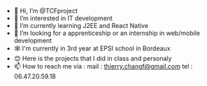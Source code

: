 - 👋 Hi, I’m @TCFproject
- 👀 I’m interested in IT development
- 🌱 I’m currently learning J2EE and React Native
- 💞️ I’m looking for a apprenticeship or an internship in web/mobile development
- 🕸 I'm currently in 3rd year at EPSI school in Bordeaux
- 😊 Here is the projects that I did in class and personaly
- 📫 How to reach me via :
    mail : thierry.changf@gmail.com
    tel : 06.47.20.59.18

<!---
TCFproject/TCFproject is a ✨ special ✨ repository because its `README.md` (this file) appears on your GitHub profile.
You can click the Preview link to take a look at your changes.
--->
